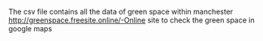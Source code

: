 The csv file contains all the data of green space within manchester
http://greenspace.freesite.online/-Online site to check the green space in google maps

